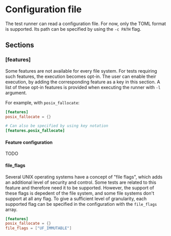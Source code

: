 # Configuration file

The test runner can read a configuration file. For now, only the TOML format is supported.
Its path can be specified by using the `-c PATH` flag.

## Sections

### [features]

Some features are not available for every file system.
For tests requiring such features,
the execution becomes opt-in.
The user can enable their execution,
 by adding the corresponding feature as a key in this section.
A list of these opt-in features is provided
when executing the runner with `-l` argument.

For example, with `posix_fallocate`:

 ```toml
[features]
posix_fallocate = {}

# Can also be specified by using key notation
[features.posix_fallocate]
```

#### Feature configuration

TODO

#### file_flags

Several UNIX operating systems have a concept of "file flags",
which adds an additional level of security and control.
Some tests are related to this feature and therefore
need it to be supported. 
However, the support of these flags is depedent of the file system,
and some file systems don't support at all any flag.
To give a sufficient level of granularity, each supported flag can be
specified in the configuration with the `file_flags` array.

```toml
[features]
posix_fallocate = {}
file_flags = ["UF_IMMUTABLE"]
```
